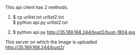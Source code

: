 This api client has 2 methods.

1. $ cp urllist.txt urllist2.txt  
   $ python api.py urllist2.txt  

2. $ python api.py http://35.189.168.244/bust2/bust-1804.jpg  

This server on which the image is uploaded  
http://35.189.168.244/bust2/
